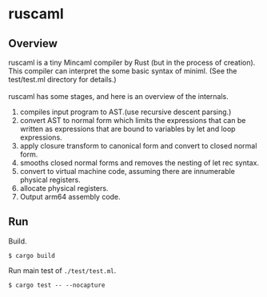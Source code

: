 # ruscaml
## Overview

ruscaml is a tiny Mincaml compiler by Rust (but in the process of creation). This compiler can interpret the some basic syntax of miniml. (See the test/test.ml directory for details.)
<br>
<br>
ruscaml has some stages, and here is an overview of the internals.
<br>
1. compiles input program to AST.(use recursive descent parsing.)
2. convert AST to normal form which limits the expressions that can be written as expressions that are bound to variables by let and loop expressions.
3. apply closure transform to canonical form and convert to closed normal form.
4. smooths closed normal forms and removes the nesting of let rec syntax.
5. convert to virtual machine code, assuming there are innumerable physical registers.
6. allocate physical registers.
7. Output arm64 assembly code.

## Run

Build.

    $ cargo build  
 
Run main test of `./test/test.ml`.

    $ cargo test -- --nocapture

